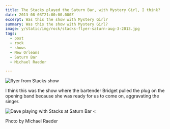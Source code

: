 ```yaml
---
title: The Stacks played the Saturn Bar, with Mystery Girl, I think?
date: 2013-08-03T21:00:00.000Z
excerpt: Was this the show with Mystery Girl?
summary: Was this the show with Mystery Girl?
image: y/static/img/rock/stacks-flyer-saturn-aug-3-2013.jpg
tags:
  - post 
  - rock
  - shows
  - New Orleans
  - Saturn Bar
  - Michael Raeder

---
```


![flyer from Stacks show](/static/img/rock/stacks-flyer-saturn-aug-3-2013.jpg "flyer from Stacks show")

I think this was the show where the bartender Bridget pulled the plug on the opening band because she was ready for us to come on, aggravating the singer.

![Dave playing with Stacks at Saturn Bar](/static/img/rock/stacks-m-raeder-aug-3-2013.jpg "Dave playing with Stacks at Saturn Bar")
<<figcaption>Photo by Michael Raeder</figcaption>